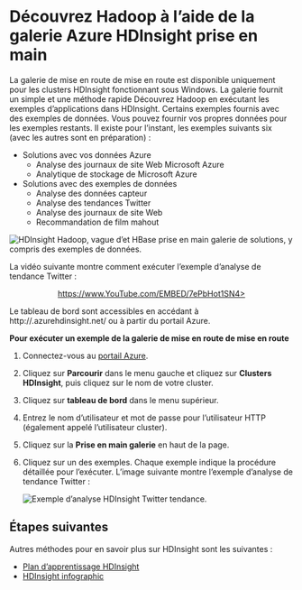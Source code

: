 <properties
   pageTitle="Découvrez Hadoop dans HDInsight avec la galerie d’exemples de | Microsoft Azure"
   description="Découvrez rapidement Hadoop en exécutant les exemples d’applications à partir de la galerie HDInsight prise en main. Utilisez les exemples de données ou fournir vos propres."
   services="hdinsight"
   documentationCenter=""
   tags="azure-portal"
   authors="mumian"
   manager="jhubbard"
   editor="cgronlun"/>

<tags
   ms.service="hdinsight"
   ms.workload="big-data"
   ms.tgt_pltfrm="na"
   ms.devlang="na"
   ms.topic="article"
   ms.date="10/21/2016"
   ms.author="jgao"/>

# <a name="learn-hadoop-by-using-the-azure-hdinsight-getting-started-gallery"></a>Découvrez Hadoop à l’aide de la galerie Azure HDInsight prise en main

La galerie de mise en route de mise en route est disponible uniquement pour les clusters HDInsight fonctionnant sous Windows. La galerie fournit un simple et une méthode rapide Découvrez Hadoop en exécutant les exemples d’applications dans HDInsight. Certains exemples fournis avec des exemples de données. Vous pouvez fournir vos propres données pour les exemples restants. Il existe pour l’instant, les exemples suivants six (avec les autres sont en préparation) :

- Solutions avec vos données Azure
    - Analyse des journaux de site Web Microsoft Azure
    - Analytique de stockage de Microsoft Azure
- Solutions avec des exemples de données
    - Analyse des données capteur
    - Analyse des tendances Twitter
    - Analyse des journaux de site Web
    - Recommandation de film mahout

![HDInsight Hadoop, vague d’et HBase prise en main galerie de solutions, y compris des exemples de données.][hdinsight.sample.gallery]

La vidéo suivante montre comment exécuter l’exemple d’analyse de tendance Twitter :

<center><a href="https://www.youtube.com/embed/7ePbHot1SN4">https://www.YouTube.com/EMBED/7ePbHot1SN4></a></center>

Le tableau de bord sont accessibles en accédant à http://<YourHDInsightClusterName>.azurehdinsight.net/ ou à partir du portail Azure.

**Pour exécuter un exemple de la galerie de mise en route de mise en route**

1. Connectez-vous au [portail Azure][azure.portal].
2. Cliquez sur **Parcourir** dans le menu gauche et cliquez sur **Clusters HDInsight**, puis cliquez sur le nom de votre cluster.
3. Cliquez sur **tableau de bord** dans le menu supérieur.
4. Entrez le nom d’utilisateur et mot de passe pour l’utilisateur HTTP (également appelé l’utilisateur cluster).
6. Cliquez sur la **Prise en main galerie** en haut de la page.
7. Cliquez sur un des exemples. Chaque exemple indique la procédure détaillée pour l’exécuter. L’image suivante montre l’exemple d’analyse de tendance Twitter :

    ![Exemple d’analyse HDInsight Twitter tendance.][hdinsight.twitter.sample]

## <a name="next-steps"></a>Étapes suivantes
Autres méthodes pour en savoir plus sur HDInsight sont les suivantes :

- [Plan d’apprentissage HDInsight][hdinsight.learn.map]
- [HDInsight infographic][hdinsight.infographic]

<!--Image references-->
[hdinsight.sample.gallery]: ./media/hdinsight-learn-hadoop-use-sample-gallery/HDInsight-Getting-Started-Gallery.png
[hdinsight.twitter.sample]: ./media/hdinsight-learn-hadoop-use-sample-gallery/HDInsight-Twitter-Trend-Analysis-sample.png

<!--Link references-->
[hdinsight.learn.map]: https://azure.microsoft.com/documentation/learning-paths/hdinsight-self-guided-hadoop-training/
[hdinsight.infographic]: http://go.microsoft.com/fwlink/?linkid=523960
[azure.portal]:https://portal.azure.com
